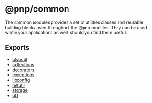 # @pnp/common

The common modules provides a set of utilities classes and reusable building blocks used throughout the @pnp modules. They can be used wihtin your applications as well, 
should you find them useful.

## Exports

* [blobutil](blobutil.md)
* [collections](collections.md)
* [decorators](decorators.md)
* [exceptions](exceptions.md)
* [libconfig](libconfig.md)
* [netutil](netutil.md)
* [storage](storage.md)
* [util](util.md)